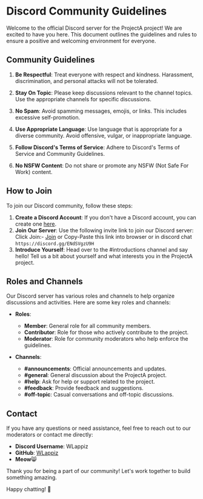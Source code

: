 # Discord Community Guidelines

Welcome to the official Discord server for the ProjectA project! We are excited to have you here. This document outlines the guidelines and rules to ensure a positive and welcoming environment for everyone.

## Community Guidelines

1. **Be Respectful**: Treat everyone with respect and kindness. Harassment, discrimination, and personal attacks will not be tolerated.

2. **Stay On Topic**: Please keep discussions relevant to the channel topics. Use the appropriate channels for specific discussions.

3. **No Spam**: Avoid spamming messages, emojis, or links. This includes excessive self-promotion.

4. **Use Appropriate Language**: Use language that is appropriate for a diverse community. Avoid offensive, vulgar, or inappropriate language.

5. **Follow Discord's Terms of Service**: Adhere to Discord's Terms of Service and Community Guidelines. 

6. **No NSFW Content**: Do not share or promote any NSFW (Not Safe For Work) content.

## How to Join

To join our Discord community, follow these steps:

1. **Create a Discord Account**: If you don't have a Discord account, you can create one [here](https://discord.com/register).
2. **Join Our Server**: Use the following invite link to join our Discord server: Click Join:- [Join](https://discord.gg/ENdSVgzU9H) or Copy-Paste this link into browser or in discord chat ```https://discord.gg/ENdSVgzU9H```
3. **Introduce Yourself**: Head over to the #introductions channel and say hello! Tell us a bit about yourself and what interests you in the ProjectA project.

## Roles and Channels

Our Discord server has various roles and channels to help organize discussions and activities. Here are some key roles and channels:

- **Roles**:
  - **Member**: General role for all community members.
  - **Contributor**: Role for those who actively contribute to the project.
  - **Moderator**: Role for community moderators who help enforce the guidelines.

- **Channels**:
  - **#announcements**: Official announcements and updates.
  - **#general**: General discussion about the ProjectA project.
  - **#help**: Ask for help or support related to the project.
  - **#feedback**: Provide feedback and suggestions.
  - **#off-topic**: Casual conversations and off-topic discussions.

## Contact

If you have any questions or need assistance, feel free to reach out to our moderators or contact me directly:

- **Discord Username**: WLappiz
- **GitHub**: [WLappiz](https://github.com/WLappiz)
- **Meow**😸

Thank you for being a part of our community! Let's work together to build something amazing.

Happy chatting! 🚀